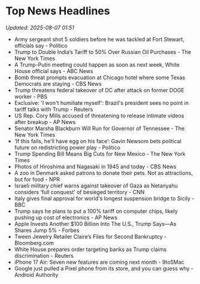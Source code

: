 # Top News Headlines

_Updated: 2025-08-07 01:51_

- Army sergeant shot 5 soldiers before he was tackled at Fort Stewart, officials say - Politico
- Trump to Double India’s Tariff to 50% Over Russian Oil Purchases - The New York Times
- A Trump-Putin meeting could happen as soon as next week, White House official says - ABC News
- Bomb threat prompts evacuation at Chicago hotel where some Texas Democrats are staying - CBS News
- Trump threatens federal takeover of DC after attack on former DOGE worker - PBS
- Exclusive: 'I won't humiliate myself': Brazil's president sees no point in tariff talks with Trump - Reuters
- US Rep. Cory Mills accused of threatening to release intimate videos after breakup - AP News
- Senator Marsha Blackburn Will Run for Governor of Tennessee - The New York Times
- ‘If this fails, he'll have egg on his face’: Gavin Newsom bets political future on redistricting power play - Politico
- Trump Spending Bill Means Big Cuts for New Mexico - The New York Times
- Photos of Hiroshima and Nagasaki in 1945 and today - CBS News
- A zoo in Denmark asked patrons to donate their pets. Not as attractions, but for food - NPR
- Israeli military chief warns against takeover of Gaza as Netanyahu considers ‘full conquest’ of besieged territory - CNN
- Italy gives final approval for world's longest suspension bridge to Sicily - BBC
- Trump says he plans to put a 100% tariff on computer chips, likely pushing up cost of electronics - AP News
- Apple Invests Another $100 Billion Into The U.S., Trump Says—As Shares Jump 5% - Forbes
- Tween Jewelry Retailer Claire’s Files for Second Bankruptcy - Bloomberg.com
- White House prepares order targeting banks as Trump claims discrimination - Reuters
- iPhone 17 Air: Seven new features are coming next month - 9to5Mac
- Google just pulled a Pixel phone from its store, and you can guess why - Android Authority